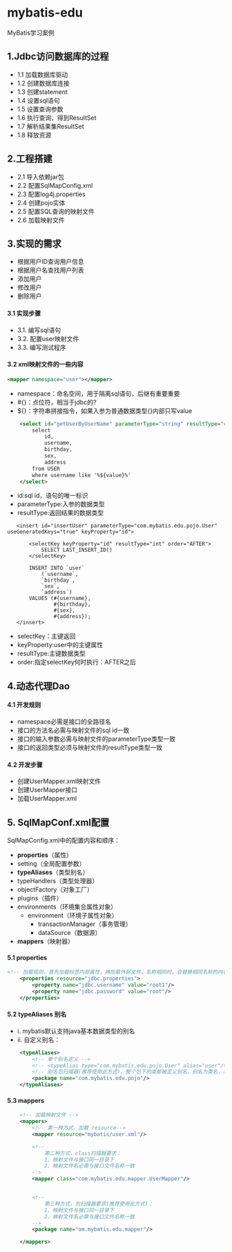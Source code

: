 # mybatis-edu
MyBatis学习案例

## 1.Jdbc访问数据库的过程
- 1.1 加载数据库驱动
- 1.2 创建数据库连接
- 1.3 创建statement
- 1.4 设置sql语句
- 1.5 设置查询参数
- 1.6 执行查询，得到ResultSet
- 1.7 解析结果集ResultSet
- 1.8 释放资源

## 2.工程搭建
- 2.1 导入依赖jar包
- 2.2 配置SqlMapConfig.xml
- 2.3 配置log4j.properties
- 2.4 创建pojo实体
- 2.5 配置SQL查询的映射文件
- 2.6 加载映射文件

## 3.实现的需求
- 根据用户ID查询用户信息
- 根据用户名查找用户列表
- 添加用户
- 修改用户
- 删除用户
#### 3.1 实现步骤
- 3.1. 编写sql语句
- 3.2. 配置user映射文件
- 3.3. 编写测试程序
#### 3.2 xml映射文件的一些内容
```xml
<mapper namespace="user"></mapper>
```
- namespace：命名空间，用于隔离sql语句，后继有重要重要 
- \#{}：点位符，相当于jdbc的? 
- ${}：字符串拼接指令，如果入参为普通数据类型{}内部只写value
```xml
    <select id="getUserByUserName" parameterType="string" resultType="com.mybatis.edu.pojo.User">
        select
            id,
            username,
            birthday,
            sex,
            address
        from USER
        where username like '%${value}%'
    </select>
```
- id:sql id，语句的唯一标识 
- parameterType:入参的数据类型 
- resultType:返回结果的数据类型
```
   <insert id="insertUser" parameterType="com.mybatis.edu.pojo.User" useGeneratedKeys="true" keyProperty="id">
           
       <selectKey keyProperty="id" resultType="int" order="AFTER">
           SELECT LAST_INSERT_ID()
       </selectKey>
       
       INSERT INTO `user`
           (`username`,
           `birthday`,
           `sex`,
           `address`)
       VALUES (#{username},
               #{birthday},
               #{sex},
               #{address});
   </insert>
```
- selectKey：主键返回
- keyProperty:user中的主键属性
- resultType:主键数据类型
- order:指定selectKey何时执行：AFTER之后

## 4.动态代理Dao
#### 4.1 开发规则
- namespace必需是接口的全路径名
- 接口的方法名必需与映射文件的sql id一致
- 接口的输入参数必需与映射文件的parameterType类型一致
- 接口的返回类型必须与映射文件的resultType类型一致
#### 4.2 开发步骤
- 创建UserMapper.xml映射文件
- 创建UserMapper接口
- 加载UserMapper.xml

## 5. SqlMapConf.xml配置
SqlMapConfig.xml中的配置内容和顺序：
- **properties**（属性） 
- setting（全局配置参数）
- **typeAliases**（类型别名）
- typeHandlers（类型处理器）
- objectFactory（对象工厂）
- plugins（插件）
- environments（环境集合属性对象）
    - environment（环境子属性对象）
        - transactionManager（事务管理）
        - dataSource（数据源） 
- **mappers**（映射器）        
        
#### 5.1 properties    
````xml
<!-- 加载规则，首先加载标签内部属性，再加载外部文件，名称相同时，会替换相同名称的内容 -->
	<properties resource="jdbc.properties">
		<property name="jdbc.username" value="root1"/>
		<property name="jdbc.password" value="root"/>
	</properties>

```` 
#### 5.2 typeAliases 别名
- i.  mybatis默认支持java基本数据类型的别名
- ii. 自定义别名：
````xml
    <typeAliases>
        <!-- 单个别名定义 -->
        <!-- <typeAlias type="com.mybatis.edu.pojo.User" alias="user"/> -->
        <!-- 别名包扫描器(推荐使用此方式)，整个包下的类都被定义别名，别名为类名，不区分大小写-->
        <package name="com.mybatis.edu.pojo"/>
    </typeAliases>
````
#### 5.3 mappers
````xml
    <!-- 加载映射文件 -->
    <mappers>
        <!-- 第一种方式，加载 resource-->
        <mapper resource="mybatis/user.xml"/>

        <!-- 
            第二种方式，class扫描器要求：
            1、映射文件与接口同一目录下
            2、映射文件名必需与接口文件名称一致
        -->
        <mapper class="com.mybatis.edu.mapper.UserMapper"/>


        <!-- 
            第三种方式，包扫描器要求(推荐使用此方式)：
            1、映射文件与接口同一目录下
            2、映射文件名必需与接口文件名称一致
        -->
        <package name="om.mybatis.edu.mapper"/>

    </mappers>
````

